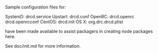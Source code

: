 Sample configuration files for:

SystemD: drcd.service
Upstart: drcd.conf
OpenRC:  drcd.openrc
         drcd.openrcconf
CentOS:  drcd.init
OS X:    org.drc.drcd.plist

have been made available to assist packagers in creating node packages here.

See doc/init.md for more information.
